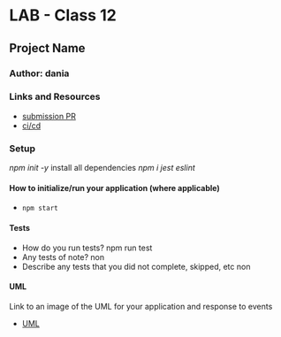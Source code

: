 # LAB - Class 12

## Project Name

### Author: dania

### Links and Resources

- [submission PR](https://github.com/401-advanced-javascript-dania/Lab-Class-12/pull/1)
- [ci/cd](https://github.com/401-advanced-javascript-dania/Lab-Class-12/actions)


### Setup
*npm init -y*
install all dependencies *npm i jest eslint*
#### How to initialize/run your application (where applicable)

- `npm start`

#### Tests

- How do you run tests?
npm run test
- Any tests of note?
non
- Describe any tests that you did not complete, skipped, etc
non
#### UML

Link to an image of the UML for your application and response to events
- [UML]()